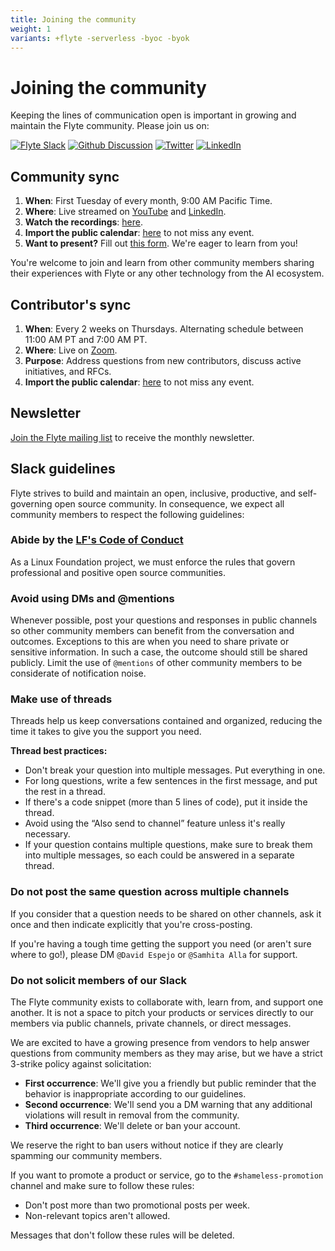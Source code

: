 ```yaml
---
title: Joining the community
weight: 1
variants: +flyte -serverless -byoc -byok
---
```


# Joining the community

Keeping the lines of communication open is important in growing and maintain the Flyte community.
Please join us on:

[![Flyte Slack](https://img.shields.io/badge/Slack-Chat-pink?style=for-the-badge)](https://slack.flyte.org)
[![Github Discussion](https://img.shields.io/badge/Github-Discussion-green?style=for-the-badge)](https://github.com/flyteorg/flyte/discussions)
[![Twitter](https://img.shields.io/badge/Twitter-Social-blue?style=for-the-badge)](https://twitter.com/flyteorg)
[![LinkedIn](https://img.shields.io/badge/LinkedIn-Social-lightblue?style=for-the-badge)](https://www.linkedin.com/groups/13962256)

## Community sync

1. **When**: First Tuesday of every month, 9:00 AM Pacific Time.
2. **Where**: Live streamed on [YouTube](https://www.youtube.com/@flyteorg/streams) and [LinkedIn](https://www.linkedin.com/company/union-ai/events/).
3. **Watch the recordings**: [here](https://www.youtube.com/live/d81Jd4rfmzw?feature=shared).
4. **Import the public calendar**: [here](https://lists.lfaidata.foundation/g/flyte-announce/ics/12031983/2145304139/feed.ics) to not miss any event.
5. **Want to present?** Fill out [this form](https://tally.so/r/wgN8LM). We're eager to learn from you!

You're welcome to join and learn from other community members sharing their experiences with Flyte or any other technology from the AI ecosystem.

## Contributor's sync

1. **When**: Every 2 weeks on Thursdays. Alternating schedule between 11:00 AM PT and 7:00 AM PT.
2. **Where**: Live on [Zoom](https://zoom-lfx.platform.linuxfoundation.org/meeting/92309721545?password=c93d76a7-801a-47c6-9916-08e38e5a5c1f).
3. **Purpose**: Address questions from new contributors, discuss active initiatives, and RFCs.
4. **Import the public calendar**: [here](https://lists.lfaidata.foundation/g/flyte-announce/ics/12031983/2145304139/feed.ics) to not miss any event.

## Newsletter

[Join the Flyte mailing list](https://lists.lfaidata.foundation/g/flyte-announce/join) to receive the monthly newsletter.

## Slack guidelines

Flyte strives to build and maintain an open, inclusive, productive, and self-governing open source community.
In consequence, we expect all community members to respect the following guidelines:

### Abide by the [LF's Code of Conduct](https://lfprojects.org/policies/code-of-conduct/)

As a Linux Foundation project, we must enforce the rules that govern professional and positive open source communities.

### Avoid using DMs and @mentions

Whenever possible, post your questions and responses in public channels so other community members can benefit from the conversation and outcomes.
Exceptions to this are when you need to share private or sensitive information.
In such a case, the outcome should still be shared publicly.
Limit the use of `@mentions` of other community members to be considerate of notification noise.

### Make use of threads

Threads help us keep conversations contained and organized, reducing the time it takes to give you the support you need.

**Thread best practices:**

* Don't break your question into multiple messages. Put everything in one.
* For long questions, write a few sentences in the first message, and put the rest in a thread.
* If there's a code snippet (more than 5 lines of code), put it inside the thread.
* Avoid using the “Also send to channel” feature unless it's really necessary.
* If your question contains multiple questions, make sure to break them into multiple messages, so each could be answered in a separate thread.

### Do not post the same question across multiple channels

If you consider that a question needs to be shared on other channels, ask it once and then indicate explicitly that you're cross-posting.

If you're having a tough time getting the support you need (or aren't sure where to go!), please DM `@David Espejo` or `@Samhita Alla` for support.

### Do not solicit members of our Slack

The Flyte community exists to collaborate with, learn from, and support one another.
It is not a space to pitch your products or services directly to our members via public channels, private channels, or direct messages.

We are excited to have a growing presence from vendors to help answer questions from community members as they may arise, but we have a strict 3-strike policy against solicitation:

* **First occurrence**: We'll give you a friendly but public reminder that the behavior is inappropriate according to our guidelines.
* **Second occurrence**: We'll send you a DM warning that any additional violations will result in removal from the community.
* **Third occurrence**: We'll delete or ban your account.

We reserve the right to ban users without notice if they are clearly spamming our community members.

If you want to promote a product or service, go to the `#shameless-promotion` channel and make sure to follow these rules:

- Don't post more than two promotional posts per week.
- Non-relevant topics aren't allowed.

Messages that don't follow these rules will be deleted.
